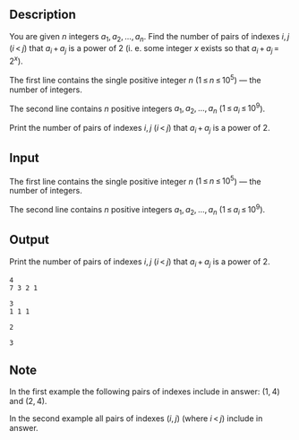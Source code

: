 ## Description

<div><p>You are given <span class="tex-span"><i>n</i></span> integers <span class="tex-span"><i>a</i><sub class="lower-index">1</sub>, <i>a</i><sub class="lower-index">2</sub>, ..., <i>a</i><sub class="lower-index"><i>n</i></sub></span>. Find the number of pairs of indexes <span class="tex-span"><i>i</i>, <i>j</i></span> (<span class="tex-span"><i>i</i> &lt; <i>j</i></span>) that <span class="tex-span"><i>a</i><sub class="lower-index"><i>i</i></sub> + <i>a</i><sub class="lower-index"><i>j</i></sub></span> is a power of <span class="tex-span">2</span> (i. e. some integer <span class="tex-span"><i>x</i></span> exists so that <span class="tex-span"><i>a</i><sub class="lower-index"><i>i</i></sub> + <i>a</i><sub class="lower-index"><i>j</i></sub> = 2<sup class="upper-index"><i>x</i></sup></span>).</p></div><div class="input-specification"><p>The first line contains the single positive integer <span class="tex-span"><i>n</i></span> (<span class="tex-span">1 ≤ <i>n</i> ≤ 10<sup class="upper-index">5</sup></span>) — the number of integers.</p><p>The second line contains <span class="tex-span"><i>n</i></span> positive integers <span class="tex-span"><i>a</i><sub class="lower-index">1</sub>, <i>a</i><sub class="lower-index">2</sub>, ..., <i>a</i><sub class="lower-index"><i>n</i></sub></span> (<span class="tex-span">1 ≤ <i>a</i><sub class="lower-index"><i>i</i></sub> ≤ 10<sup class="upper-index">9</sup></span>).</p></div><div class="output-specification"><p>Print the number of pairs of indexes <span class="tex-span"><i>i</i>, <i>j</i></span> (<span class="tex-span"><i>i</i> &lt; <i>j</i></span>) that <span class="tex-span"><i>a</i><sub class="lower-index"><i>i</i></sub> + <i>a</i><sub class="lower-index"><i>j</i></sub></span> is a power of <span class="tex-span">2</span>.</p></div>

## Input

<p>The first line contains the single positive integer <span class="tex-span"><i>n</i></span> (<span class="tex-span">1 ≤ <i>n</i> ≤ 10<sup class="upper-index">5</sup></span>) — the number of integers.</p><p>The second line contains <span class="tex-span"><i>n</i></span> positive integers <span class="tex-span"><i>a</i><sub class="lower-index">1</sub>, <i>a</i><sub class="lower-index">2</sub>, ..., <i>a</i><sub class="lower-index"><i>n</i></sub></span> (<span class="tex-span">1 ≤ <i>a</i><sub class="lower-index"><i>i</i></sub> ≤ 10<sup class="upper-index">9</sup></span>).</p>

## Output

<p>Print the number of pairs of indexes <span class="tex-span"><i>i</i>, <i>j</i></span> (<span class="tex-span"><i>i</i> &lt; <i>j</i></span>) that <span class="tex-span"><i>a</i><sub class="lower-index"><i>i</i></sub> + <i>a</i><sub class="lower-index"><i>j</i></sub></span> is a power of <span class="tex-span">2</span>.</p>





```input1
4
7 3 2 1

```




```input2
3
1 1 1

```




```output1
2

```




```output2
3

```



## Note

<p>In the first example the following pairs of indexes include in answer: <span class="tex-span">(1, 4)</span> and <span class="tex-span">(2, 4)</span>.</p><p>In the second example all pairs of indexes <span class="tex-span">(<i>i</i>, <i>j</i>)</span> (where <span class="tex-span"><i>i</i> &lt; <i>j</i></span>) include in answer.</p>
